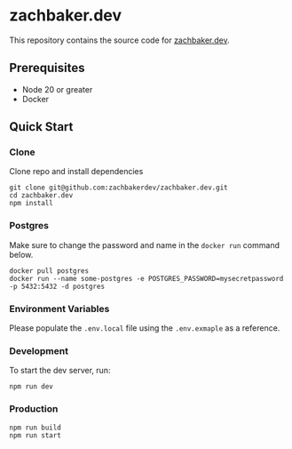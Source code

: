 # zachbaker.dev

This repository contains the source code for [zachbaker.dev](https://zachbaker.dev).

## Prerequisites

- Node 20 or greater
- Docker

## Quick Start

### Clone

Clone repo and install dependencies

```shell
git clone git@github.com:zachbakerdev/zachbaker.dev.git
cd zachbaker.dev
npm install
```

### Postgres

Make sure to change the password and name in the `docker run` command below.

```shell
docker pull postgres
docker run --name some-postgres -e POSTGRES_PASSWORD=mysecretpassword -p 5432:5432 -d postgres
```

### Environment Variables

Please populate the `.env.local` file using the `.env.exmaple` as a reference.

### Development

To start the dev server, run:

```shell
npm run dev
```

### Production

```shell
npm run build
npm run start
```
